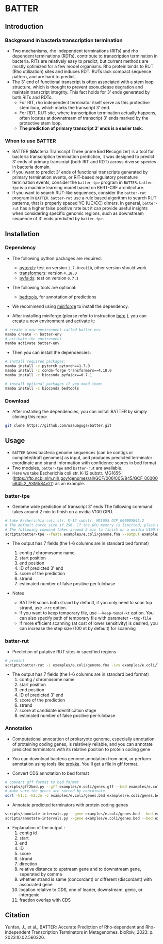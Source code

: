 # BATTER



## Introduction

### Background in bacteria transcription termination
- Two mechanisms, rho independent terminations (RITs) and rho dependent terminations (RDTs), contribute to transcription termination in bacteria. RITs are relatively easy to predict, but current methods are mostly optimized for a few model organisms. Rho protein binds to RUT (Rho utilization) sites and induces RDT. RUTs lack compact sequence pattern, and are hard to predict.
- The 3' end of functional transcript is often associated with a stem loop structure, which is thought to prevent exonuclease degration and maintain transcript integrity. This fact holds for 3' ends generated by both RITs and RDTs. 
  - For RIT, rho independent terminator itself serve as this protective stem loop, which marks the transcript 3' end.
  - For RDT, RUT site, where transcription termination actually happens, often locates at downstream of transcript 3' ends marked by the protective stem loop.  
  - **The prediction of primary transcript 3' ends is a easier task**.

### When to use BATTER
- BATTER (**BA**cteria **T**ranscript **T**hree prime **E**nd **R**ecognizer) is a tool for bacteria transcription termination prediction, it was designed to predict 3' ends of primary transcript (both RIT and RDT) across diverse species in bacteria domain. 
- If you want to predict 3' ends of functional transcripts generated by primary termination events, or RIT-based regulatory premature termination events, consider the `batter-tpe` program in `BATTER`. `batter-tpe` is a machine learning model based on BERT-CRF architecture.
- If you want to search RUT-like sequences, consider the `batter-rut` program in `BATTER`. `batter-rut` use a rule based algorithm to search RUT patterns, that is properly spaced YC (UC/CC) dimers. In general, `batter-rut` has a higher false positive rate  but it can provide useful insights when considering specific genomic regions, such as downstream sequence of 3' ends predicted by `batter-tpe`.

## Installation

### Dependency

- The following python packages are required:
  - [pytorch](https://pytorch.org/): test on version `1.7.0+cu110`, other version should work
  - [transformers](https://huggingface.co/docs/transformers/index): version `4.18.0`
  - [pyfaidx](https://pythonhosted.org/pyfaidx/): test on version `0.7.1`

- The following tools are optional:
  - [bedtools](https://bedtools.readthedocs.io/), for annotation of predictions

- We recommend using [miniforge](https://github.com/conda-forge/miniforge) to install the dependency. 
- After installing miniforge (please refer to instruction [here](https://github.com/conda-forge/miniforge?tab=readme-ov-file#install) ), you can create a new environment and activate it:

```bash
# create a new environment called batter-env
mamba create -n batter-env
# activate the environment
mamba activate batter-env
```

- Then you can install the dependencies:

```bash
# install required packages:
mamba install -c pytorch pytorch==1.7.0
mamba install -c conda-forge transformers==4.18.0
mamba install -c bioconda pyfaidx==0.7.1

# install optional packages if you need them:
mamba install -c bioconda bedtools
```

### Download

- After installing the dependencies, you can install BATTER by simply cloning this repo:

```bash
git clone https://github.com/uaauaguga/batter.git 
```

## Usage

- `BATTER` takes bacteria genome sequences (can be contigs or complete/draft genomes) as input, and produces predicted terminator coordinate and strand information with confidence scores in bed format
- Two modules, `batter-tpe` and `batter-rut` are available. 
- Here we take Escherichia coli str. K-12 substr. MG1655 (https://ftp.ncbi.nlm.nih.gov/genomes/all/GCF/000/005/845/GCF_000005845.2_ASM584v2/) as an example. 

### batter-tpe

- Genome wide prediction of transcript 3' ends The following command takes around 2 min to finish on a nvidia V100 GPU.

```bash
# take Escherichia coli str. K-12 substr. MG1655 GCF_000005845.2
# The default batch size if 256. If the GPU memory is limitted, plase use a smaller batch size, eg. 64
# The following command takes around 2 min to finish on a nvidia V100 GPU.
scripts/batter-tpe --fasta examples/e.coli/genome.fna --output examples/e.coli/TPE.bed --device cuda:0
```

- The output has 7 fields (the 1-6 columns are in standard bed format)
  1. contig / chromosome name
  2. start position
  3. end position
  4. ID of predicted 3' end
  5. score of the prediction
  6. strand
  7. estimated number of false positive per-kilobase

- Notes
  - BATTER scans both strand by default, if you only need to scan top strand, use `-nrc` option.
  - If you want to keep temporary file, use `--keep-temp`/`-kt` option. You can also specify path of temporary file with parameter `--tmp-file`
  - If more efficient scanning (at cost of lower sensitivity) is desired, you can increase the step size (100 nt by default) for scanning 

### batter-rut
- Prediction of putative RUT sites in specified regions

```bash
# predict 
scripts/batter-rut -i examples/e.coli/genome.fna -ivs examples/e.coli/TPE.bed --left-slop 100 --right-slop 200 --output examples/e.coli/TPE.RUT.bed
```

- The output has 7 fields (the 1-6 columns are in standard bed format)
  1. contig / chromosome name
  2. start position
  3. end position
  4. ID of predicted 3' end
  5. score of the prediction
  6. strand
  7. score at candidate identification stage
  8. estimated number of false positive per-kilobase

### Annotation

- Computational annotation of prokaryote genome, especially annotation of proteining coding genes, is relatively reliable, and you can annotate predicted terminators with its relative position to protein coding gene
- You can download bacteria genome annotation from ncbi, or perform annotation using tools like [prokka](https://github.com/tseemann/prokka). You'll get a file in gff format.

- Convert CDS annotation to bed format

```bash
# convert gff format to bed format
scripts/gff2bed.py --gff examples/e.coli/genes.gff --bed examples/e.coli/genes.bed --feature CDS --name ID
# make sure the genes are sorted by coordinate
sort -k1,1 -k2,2n -o examples/e.coli/genes.bed examples/e.coli/genes.bed
``` 
- Annotate predicted terminators with protein coding genes

```bash
scripts/annotate-intervals.py --gene examples/e.coli/genes.bed --bed examples/e.coli/TPE.bed --contig examples/e.coli/genome.fna.fai --output examples/e.coli/TPE.annotated.bed
scripts/annotate-intervals.py --gene examples/e.coli/genes.bed --bed examples/e.coli/TPE.RUT.bed --contig examples/e.coli/genome.fna.fai --output examples/e.coli/TPE.RUT.annotated.bed
```
- Explanation  of the output :
  1. contig id    
  2. start     
  3. end  
  4. ID
  5. score
  6. strand
  7. direction
  8. relative distance to upstream gene and to downstream gene, seperated by comma
  9. whether strand is same (concordant) or different (discordant) with associated gene
  10. location relative to CDS, one of leader, downstream, genic, or intergenic
  11. fraction overlap with CDS

## Citation

Yunfan, J., et al., BATTER: Accurate Prediction of Rho-dependent and Rho-independent Transcription Terminators in Metagenomes. bioRxiv, 2023: p. 2023.10.02.560326.
